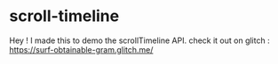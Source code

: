 # scroll-timeline
Hey ! I made this to demo the scrollTimeline API.
check it out on glitch : https://surf-obtainable-gram.glitch.me/
